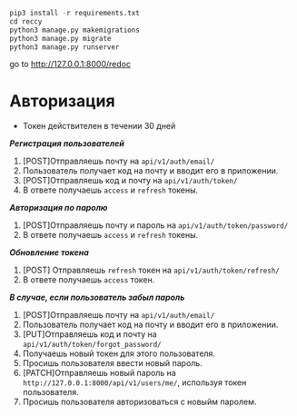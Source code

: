 ``` python
pip3 install -r requirements.txt
cd reccy
python3 manage.py makemigrations
python3 manage.py migrate
python3 manage.py runserver
```
go to http://127.0.0.1:8000/redoc


# Авторизация
- Токен действителен в течении 30 дней

***Регистрация пользователей***
1. [POST]Отправляешь почту на `api/v1/auth/email/`
2. Пользователь получает код на почту и вводит его в приложении.
3. [POST]Отправляешь код и почту на `api/v1/auth/token/`
4. В ответе получаешь `access` и `refresh` токены.

***Авторизация по паролю***
1. [POST]Отправляешь почту и пароль на `api/v1/auth/token/password/`
2. В ответе получаешь `access` и `refresh` токены.

***Обновление токена***
1. [POST] Отправляешь `refresh` токен на `api/v1/auth/token/refresh/`
2. В ответе получаешь `access` токен.

***В случае, если пользователь забыл пароль***
1. [POST]Отправляешь почту на `api/v1/auth/email/`
2. Пользователь получает код на почту и вводит его в приложении.
3. [PUT]Отправляешь код и почту на `api/v1/auth/token/forgot_password/`
4. Получаешь новый токен для этого пользователя.
5. Просишь пользователя ввести новый пароль.
6. [PATCH]Отправляешь новый пароль на `http://127.0.0.1:8000/api/v1/users/me/`, используя токен пользователя.
7. Просишь пользователя авторизоваться с новыйм паролем.
